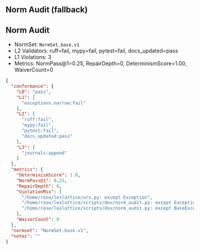 ## Norm Audit (fallback)

## Norm Audit
- NormSet: `NormSet.base.v1`
- L2 Validators: ruff=fail, mypy=fail, pytest=fail, docs_updated=pass
- L1 Violations: 3
- Metrics: NormPass@1=0.25, RepairDepth=0, DeterminismScore=1.00, WaiverCount=0

```json
{
  "conformance": {
    "L0": "pass",
    "L1": [
      "exceptions.narrow:fail"
    ],
    "L2": [
      "ruff:fail",
      "mypy:fail",
      "pytest:fail",
      "docs_updated:pass"
    ],
    "L3": [
      "journals:append"
    ]
  },
  "metrics": {
    "DeterminismScore": 1.0,
    "NormPass@1": 0.25,
    "RepairDepth": 0,
    "ViolationMix": [
      "/home/rose/lexlattice/urs.py: except Exception",
      "/home/rose/lexlattice/scripts/dev/norm_audit.py: except Exception",
      "/home/rose/lexlattice/scripts/dev/norm_audit.py: except BaseException"
    ],
    "WaiverCount": 0
  },
  "normset": "NormSet.base.v1",
  "notes": ""
}
```

